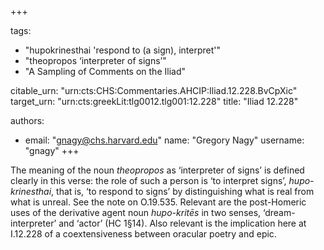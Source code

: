+++

tags:
- "hupokrinesthai &#39;respond to (a sign), interpret&#39;"
- "theopropos ‘interpreter of signs’"
- "A Sampling of Comments on the Iliad"

citable_urn: "urn:cts:CHS:Commentaries.AHCIP:Iliad.12.228.BvCpXic"
target_urn: "urn:cts:greekLit:tlg0012.tlg001:12.228"
title: "Iliad 12.228"

authors:
- email: "gnagy@chs.harvard.edu"
  name: "Gregory Nagy"
  username: "gnagy"
+++

<p>The meaning of the noun <em>theopropos</em> as ‘interpreter of signs’ is defined clearly in this verse: the role of such a person is ‘to interpret signs’, <em>hupo-krinesthai</em>, that is, ‘to respond to signs’ by distinguishing what is real from what is unreal. See the note on O.19.535. Relevant are the post-Homeric uses of the derivative agent noun <em>hupo-kritēs </em>in two senses, ‘dream-interpreter’ and ‘actor’ (HC 1§14). Also relevant is the implication here at I.12.228 of a coextensiveness between oracular poetry and epic.  </p>